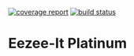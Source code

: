 [![coverage report](https://gitlab.com/eezee-it/epl/badges/9.0/coverage.svg)](https://gitlab.com/eezee-it/epl/commits/9.0) [![build status](https://gitlab.com/eezee-it/epl/badges/9.0/build.svg)](https://gitlab.com/eezee-it/epl/commits/9.0)

Eezee-It Platinum
==================

